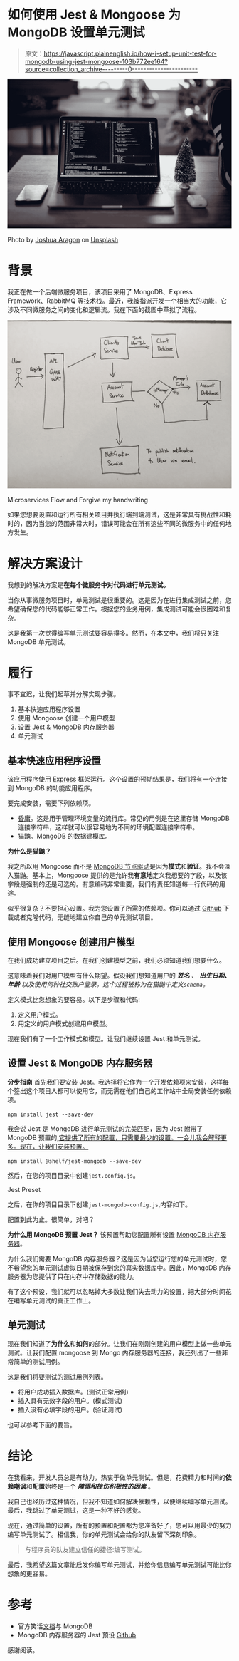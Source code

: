 # 如何使用 Jest & Mongoose 为 MongoDB 设置单元测试

> 原文：<https://javascript.plainenglish.io/how-i-setup-unit-test-for-mongodb-using-jest-mongoose-103b772ee164?source=collection_archive---------0----------------------->

![](img/8b68a290a0e88d22bb157db2baccfd92.png)

Photo by [Joshua Aragon](https://unsplash.com/@goshua13?utm_source=medium&utm_medium=referral) on [Unsplash](https://unsplash.com?utm_source=medium&utm_medium=referral)

# 背景

我正在做一个后端微服务项目，该项目采用了 MongoDB、Express Framework、RabbitMQ 等技术栈。最近，我被指派开发一个相当大的功能，它涉及不同微服务之间的变化和逻辑流。我在下面的截图中草拟了流程。

![](img/ce99ec0fffe51cc543399a8aaa48d51f.png)

Microservices Flow and Forgive my handwriting

如果您想要设置和运行所有相关项目并执行端到端测试，这是非常具有挑战性和耗时的，因为当您的范围非常大时，错误可能会在所有这些不同的微服务中的任何地方发生。

# 解决方案设计

我想到的解决方案是**在每个微服务中对代码进行单元测试。**

当你从事微服务项目时，单元测试是很重要的。这是因为在进行集成测试之前，您希望确保您的代码能够正常工作。根据您的业务用例，集成测试可能会很困难和复杂。

这是我第一次觉得编写单元测试要容易得多。然而，在本文中，我们将只关注 MongoDB 单元测试。

# 履行

事不宜迟，让我们起草并分解实现步骤。

1.  基本快速应用程序设置
2.  使用 Mongoose 创建一个用户模型
3.  设置 Jest & MongoDB 内存服务器
4.  单元测试

## 基本快速应用程序设置

该应用程序使用 [Express](https://expressjs.com/) 框架运行。这个设置的预期结果是，我们将有一个连接到 MongoDB 的功能应用程序。

要完成安装，需要下列依赖项。

*   [昏庸](https://github.com/motdotla/dotenv)。这是用于管理环境变量的流行库。常见的用例是在这里存储 MongoDB 连接字符串，这样就可以很容易地为不同的环境配置连接字符串。
*   [猫鼬](https://mongoosejs.com/docs/index.html)。MongoDB 的数据建模库。

**为什么是猫鼬？**

我之所以用 Mongoose 而不是 [MongoDB 节点驱动](https://mongodb.github.io/node-mongodb-native/3.3/)是因为**模式**和**验证**。我不会深入猫鼬。基本上，Mongoose 提供的是允许我**有意地**定义我想要的字段，以及该字段是强制的还是可选的。有意编码非常重要，我们有责任知道每一行代码的用途。

似乎很复杂？不要担心设置。我为您设置了所需的依赖项。你可以通过 [Github](https://github.com/tlcheah2/unit-test-mongodb-with-jest/tree/initial-setup) 下载或者克隆代码，无缝地建立你自己的单元测试项目。

## 使用 Mongoose 创建用户模型

在我们成功建立项目之后。在我们创建模型之前，我们必须知道我们想要什么。

这意味着我们对用户模型有什么期望。假设我们想知道用户的 ***姓名*** 、 ***出生日期、年龄*** *以及使用何种社交账户登录。这个过程被称为在猫鼬中定义`schema`。*

定义模式比您想象的要容易。以下是步骤和代码:

1.  定义用户模式。
2.  用定义的用户模式创建用户模型。

现在我们有了一个工作模式和模型。让我们继续设置 Jest 和单元测试。

## 设置 Jest & MongoDB 内存服务器

**分步指南** 首先我们要安装 Jest。我选择将它作为一个开发依赖项来安装，这样每个签出这个项目人都可以使用它，而无需在他们自己的工作站中全局安装任何依赖项。

`npm install jest --save-dev`

我会说 Jest 是 MongoDB 进行单元测试的完美匹配，因为 Jest 附带了 MongoDB 预置的[,它提供了所有的配置，只需要最少的设置。一会儿我会解释更多。现在，让我们安装预置。](https://jestjs.io/docs/en/mongodb)

`npm install @shelf/jest-mongodb --save-dev`

然后，在您的项目目录中创建`jest.config.js`。

Jest Preset

之后，在你的项目目录下创建`jest-mongodb-config.js`,内容如下。

配置到此为止。很简单，对吧？

**为什么用 MongoDB 预置 Jest？** 该预置帮助您配置所有设置 [MongoDB 内存服务器](https://github.com/nodkz/mongodb-memory-server)。

为什么我们需要 MongoDB 内存服务器？这是因为当您运行您的单元测试时，您不希望您的单元测试虚拟日期被保存到您的真实数据库中。因此，MongoDB 内存服务器为您提供了只在内存中存储数据的能力。

有了这个预设，我们就可以忽略掉大多数让我们失去动力的设置，把大部分时间花在编写单元测试的真正工作上。

## 单元测试

现在我们知道了**为什么**和**如何**的部分。让我们在刚刚创建的用户模型上做一些单元测试。让我们配置 mongoose 到 Mongo 内存服务器的连接，我还列出了一些非常简单的测试用例。

这是我们将要测试的测试用例列表。

*   将用户成功插入数据库。(测试正常用例)
*   插入具有无效字段的用户。(模式测试)
*   插入没有必填字段的用户。(验证测试)

也可以参考下面的要旨。

# 结论

在我看来，开发人员总是有动力，热衷于做单元测试。但是，花费精力和时间的**依赖嘲讽**和**配置**始终是一个 ***障碍和挫伤积极性的因素*** 。

我自己也经历过这种情况，但我不知道如何解决依赖性，以便继续编写单元测试。最后，我跳过了单元测试，这是一种不好的感觉。

现在，通过简单的设置，所有的预置和配置都为您准备好了，您可以用最少的努力编写单元测试了。相信我，你的单元测试会给你的队友留下深刻印象。

> 与程序员的队友建立信任的捷径:编写测试。

最后，我希望这篇文章能启发你编写单元测试，并给你信息编写单元测试可能比你想象的更容易。

# 参考

*   官方笑话[文档](https://jestjs.io/docs/en/mongodb)与 MongoDB
*   MongoDB 内存服务器的 Jest 预设 [Github](https://github.com/shelfio/jest-mongodb)

感谢阅读。
